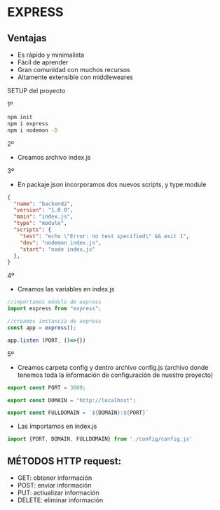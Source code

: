 # EXPRESS

## Ventajas

- Es rápido y minimalista
- Fácil de aprender
- Gran comunidad con muchos recursos
- Altamente extensible con middleweares

SETUP del proyecto 

1º
```bash
npm init
npm i express 
npm i nodemon -D

```

2º 
- Creamos archivo index.js

3º
- En packaje.json incorporamos dos nuevos scripts, y type:module

```json
{
  "name": "backend2",
  "version": "1.0.0",
  "main": "index.js",
  "type": "module",
  "scripts": {
    "test": "echo \"Error: no test specified\" && exit 1",
    "dev": "nodemon index.js",
    "start": "node index.js"
  },
}
```

4º
- Creamos las variables en index.js

```js
//importamos módulo de express
import express from "express";

//creamos instancia de express
const app = express();

app.listen (PORT, ()=>{})
```

5º
- Creamos carpeta config y dentro archivo config.js (archivo donde tenemos toda la información de configuración de nuestro proyecto)

```js
export const PORT = 3000;

export const DOMAIN = "http://localhost";

export const FULLDOMAIN = `${DOMAIN}:${PORT}`
```

- Las importamos en index.js

```js
import {PORT, DOMAIN, FULLDOMAIN} from './config/config.js'
```

## MÉTODOS HTTP request:

- GET: obtener información
- POST: enviar información
- PUT: actiualizar información
- DELETE: eliminar información
